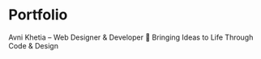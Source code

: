 # Portfolio
Avni Khetia – Web Designer &amp; Developer 🚀 Bringing Ideas to Life Through Code &amp; Design
